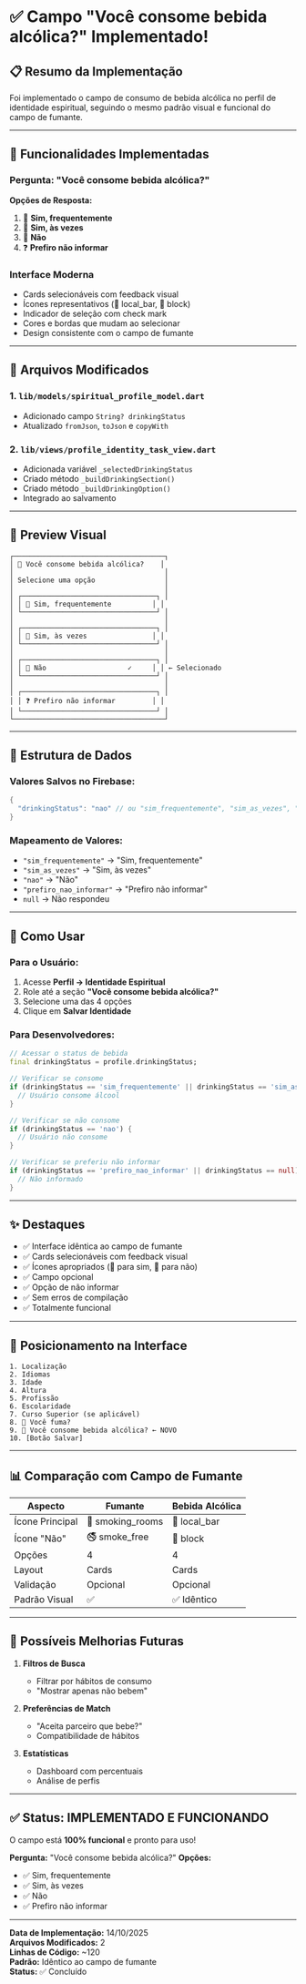 # ✅ Campo "Você consome bebida alcólica?" Implementado!

## 📋 Resumo da Implementação

Foi implementado o campo de consumo de bebida alcólica no perfil de identidade espiritual, seguindo o mesmo padrão visual e funcional do campo de fumante.

---

## 🎯 Funcionalidades Implementadas

### **Pergunta: "Você consome bebida alcólica?"**

**Opções de Resposta:**
1. 🍺 **Sim, frequentemente**
2. 🍺 **Sim, às vezes**
3. 🚫 **Não**
4. ❓ **Prefiro não informar**

### Interface Moderna
- Cards selecionáveis com feedback visual
- Ícones representativos (🍺 local_bar, 🚫 block)
- Indicador de seleção com check mark
- Cores e bordas que mudam ao selecionar
- Design consistente com o campo de fumante

---

## 📁 Arquivos Modificados

### 1. **`lib/models/spiritual_profile_model.dart`**
   - Adicionado campo `String? drinkingStatus`
   - Atualizado `fromJson`, `toJson` e `copyWith`

### 2. **`lib/views/profile_identity_task_view.dart`**
   - Adicionada variável `_selectedDrinkingStatus`
   - Criado método `_buildDrinkingSection()`
   - Criado método `_buildDrinkingOption()`
   - Integrado ao salvamento

---

## 🎨 Preview Visual

```
┌─────────────────────────────────────┐
│ 🍺 Você consome bebida alcólica?    │
│                                     │
│ Selecione uma opção                 │
│                                     │
│ ┌─────────────────────────────────┐ │
│ │ 🍺 Sim, frequentemente          │ │
│ └─────────────────────────────────┘ │
│                                     │
│ ┌─────────────────────────────────┐ │
│ │ 🍺 Sim, às vezes                │ │
│ └─────────────────────────────────┘ │
│                                     │
│ ┌─────────────────────────────────┐ │
│ │ 🚫 Não                    ✓     │ │ ← Selecionado
│ └─────────────────────────────────┘ │
│                                     │
│ ┌─────────────────────────────────┐ │
│ │ ❓ Prefiro não informar         │ │
│ └─────────────────────────────────┘ │
└─────────────────────────────────────┘
```

---

## 💾 Estrutura de Dados

### Valores Salvos no Firebase:
```dart
{
  "drinkingStatus": "nao" // ou "sim_frequentemente", "sim_as_vezes", "prefiro_nao_informar"
}
```

### Mapeamento de Valores:
- `"sim_frequentemente"` → "Sim, frequentemente"
- `"sim_as_vezes"` → "Sim, às vezes"
- `"nao"` → "Não"
- `"prefiro_nao_informar"` → "Prefiro não informar"
- `null` → Não respondeu

---

## 🔧 Como Usar

### Para o Usuário:
1. Acesse **Perfil → Identidade Espiritual**
2. Role até a seção **"Você consome bebida alcólica?"**
3. Selecione uma das 4 opções
4. Clique em **Salvar Identidade**

### Para Desenvolvedores:
```dart
// Acessar o status de bebida
final drinkingStatus = profile.drinkingStatus;

// Verificar se consome
if (drinkingStatus == 'sim_frequentemente' || drinkingStatus == 'sim_as_vezes') {
  // Usuário consome álcool
}

// Verificar se não consome
if (drinkingStatus == 'nao') {
  // Usuário não consome
}

// Verificar se preferiu não informar
if (drinkingStatus == 'prefiro_nao_informar' || drinkingStatus == null) {
  // Não informado
}
```

---

## ✨ Destaques

- ✅ Interface idêntica ao campo de fumante
- ✅ Cards selecionáveis com feedback visual
- ✅ Ícones apropriados (🍺 para sim, 🚫 para não)
- ✅ Campo opcional
- ✅ Opção de não informar
- ✅ Sem erros de compilação
- ✅ Totalmente funcional

---

## 🎯 Posicionamento na Interface

```
1. Localização
2. Idiomas
3. Idade
4. Altura
5. Profissão
6. Escolaridade
7. Curso Superior (se aplicável)
8. 🚬 Você fuma?
9. 🍺 Você consome bebida alcólica? ← NOVO
10. [Botão Salvar]
```

---

## 📊 Comparação com Campo de Fumante

| Aspecto | Fumante | Bebida Alcólica |
|---------|---------|-----------------|
| Ícone Principal | 🚬 smoking_rooms | 🍺 local_bar |
| Ícone "Não" | 🚭 smoke_free | 🚫 block |
| Opções | 4 | 4 |
| Layout | Cards | Cards |
| Validação | Opcional | Opcional |
| Padrão Visual | ✅ | ✅ Idêntico |

---

## 🚀 Possíveis Melhorias Futuras

1. **Filtros de Busca**
   - Filtrar por hábitos de consumo
   - "Mostrar apenas não bebem"

2. **Preferências de Match**
   - "Aceita parceiro que bebe?"
   - Compatibilidade de hábitos

3. **Estatísticas**
   - Dashboard com percentuais
   - Análise de perfis

---

## ✅ Status: IMPLEMENTADO E FUNCIONANDO

O campo está **100% funcional** e pronto para uso!

**Pergunta:** "Você consome bebida alcólica?"
**Opções:**
- ✅ Sim, frequentemente
- ✅ Sim, às vezes
- ✅ Não
- ✅ Prefiro não informar

---

**Data de Implementação:** 14/10/2025  
**Arquivos Modificados:** 2  
**Linhas de Código:** ~120  
**Padrão:** Idêntico ao campo de fumante  
**Status:** ✅ Concluído
